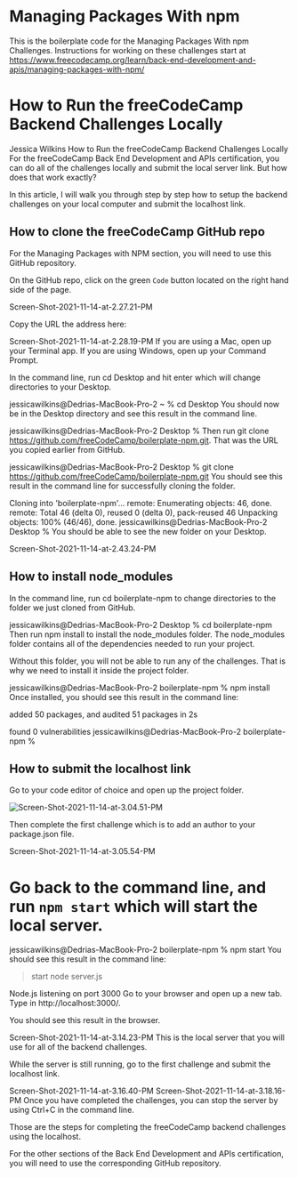 # Managing Packages With npm

This is the boilerplate code for the Managing Packages With npm Challenges. Instructions for working on these challenges start at https://www.freecodecamp.org/learn/back-end-development-and-apis/managing-packages-with-npm/

# How to Run the freeCodeCamp Backend Challenges Locally
Jessica Wilkins
How to Run the freeCodeCamp Backend Challenges Locally
For the freeCodeCamp Back End Development and APIs certification, you can do all of the challenges locally and submit the local server link. But how does that work exactly?

In this article, I will walk you through step by step how to setup the backend challenges on your local computer and submit the localhost link.

## How to clone the freeCodeCamp GitHub repo
For the Managing Packages with NPM section, you will need to use this GitHub repository.

On the GitHub repo, click on the green `Code` button located on the right hand side of the page.

Screen-Shot-2021-11-14-at-2.27.21-PM
 

Copy the URL the address here:

Screen-Shot-2021-11-14-at-2.28.19-PM
If you are using a Mac, open up your Terminal app. If you are using Windows, open up your Command Prompt.

In the command line, run cd Desktop and hit enter which will change directories to your Desktop.

jessicawilkins@Dedrias-MacBook-Pro-2 ~ % cd Desktop
You should now be in the Desktop directory and see this result in the command line.

jessicawilkins@Dedrias-MacBook-Pro-2 Desktop %
Then run git clone https://github.com/freeCodeCamp/boilerplate-npm.git. That was the URL you copied earlier from GitHub.

jessicawilkins@Dedrias-MacBook-Pro-2 Desktop % git clone https://github.com/freeCodeCamp/boilerplate-npm.git
You should see this result in the command line for successfully cloning the folder.

Cloning into 'boilerplate-npm'...
remote: Enumerating objects: 46, done.
remote: Total 46 (delta 0), reused 0 (delta 0), pack-reused 46
Unpacking objects: 100% (46/46), done.
jessicawilkins@Dedrias-MacBook-Pro-2 Desktop %
You should be able to see the new folder on your Desktop.

Screen-Shot-2021-11-14-at-2.43.24-PM
## How to install node_modules
In the command line, run cd boilerplate-npm to change directories to the folder we just cloned from GitHub.

jessicawilkins@Dedrias-MacBook-Pro-2 Desktop % cd boilerplate-npm
Then run npm install to install the node_modules folder. The node_modules folder contains all of the dependencies needed to run your project.

Without this folder, you will not be able to run any of the challenges. That is why we need to install it inside the project folder.

jessicawilkins@Dedrias-MacBook-Pro-2 boilerplate-npm % npm install
Once installed, you should see this result in the command line:

added 50 packages, and audited 51 packages in 2s

found 0 vulnerabilities
jessicawilkins@Dedrias-MacBook-Pro-2 boilerplate-npm %
## How to submit the localhost link
Go to your code editor of choice and open up the project folder.

![Screen-Shot-2021-11-14-at-3.04.51-PM](https://www.freecodecamp.org/news/content/images/2021/11/Screen-Shot-2021-11-14-at-3.04.51-PM.png)

Then complete the first challenge which is to add an author to your package.json file.

Screen-Shot-2021-11-14-at-3.05.54-PM

# Go back to the command line, and run `npm start` which will start the local server.

jessicawilkins@Dedrias-MacBook-Pro-2 boilerplate-npm % npm start
You should see this result in the command line:

> start
> node server.js

Node.js listening on port 3000
Go to your browser and open up a new tab. Type in http://localhost:3000/.

You should see this result in the browser.

Screen-Shot-2021-11-14-at-3.14.23-PM
This is the local server that you will use for all of the backend challenges.

While the server is still running, go to the first challenge and submit the localhost link.

Screen-Shot-2021-11-14-at-3.16.40-PM
Screen-Shot-2021-11-14-at-3.18.16-PM
Once you have completed the challenges, you can stop the server by using Ctrl+C in the command line.

Those are the steps for completing the freeCodeCamp backend challenges using the localhost.

For the other sections of the Back End Development and APIs certification, you will need to use the corresponding GitHub repository.
